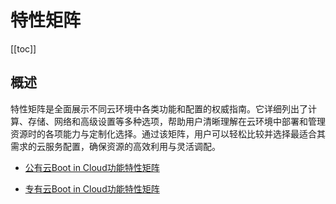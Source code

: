 # 特性矩阵

[[toc]]

##  概述

特性矩阵是全面展示不同云环境中各类功能和配置的权威指南。它详细列出了计算、存储、网络和高级设置等多种选项，帮助用户清晰理解在云环境中部署和管理资源时的各项能力与定制化选择。通过该矩阵，用户可以轻松比较并选择最适合其需求的云服务配置，确保资源的高效利用与灵活调配。

* [公有云Boot in Cloud功能特性矩阵](https://oneprocloud.feishu.cn/sheets/S7LisoSWdhm2G4t0rdycwxEunEd?sheet=1OatFu)

* [专有云Boot in Cloud功能特性矩阵](https://oneprocloud.feishu.cn/sheets/S7LisoSWdhm2G4t0rdycwxEunEd?sheet=2fOzMl)
